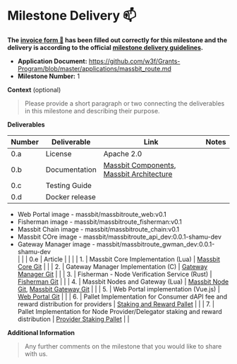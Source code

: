 # Milestone Delivery :mailbox:

**The [invoice form :pencil:](https://docs.google.com/forms/d/e/1FAIpQLSfmNYaoCgrxyhzgoKQ0ynQvnNRoTmgApz9NrMp-hd8mhIiO0A/viewform) has been filled out correctly for this milestone and the delivery is according to the official [milestone delivery guidelines](https://github.com/w3f/Grants-Program/blob/master/docs/milestone-deliverables-guidelines.md).**  

* **Application Document:** https://github.com/w3f/Grants-Program/blob/master/applications/massbit_route.md
* **Milestone Number:** 1

**Context** (optional)
> Please provide a short paragraph or two connecting the deliverables in this milestone and describing their purpose.

**Deliverables**

| Number | Deliverable    | Link                                                                                                                                                       | Notes |
| ------ | -------------- | ---------------------------------------------------------------------------------------------------------------------------------------------------------- | ----- |
| 0.a    | License        | Apache 2.0                                                                                                                                                 |       |
| 0.b    | Documentation  | [Massbit Components](https://docs.massbit.io/massbit-route-mbr/components), [Massbit Architecture](https://docs.massbit.io/massbit-route-mbr/architecture) |       |
| 0.c    | Testing Guide  |                                                                                                                                                            |       |
| 0.d    | Docker release |
- Web Portal image - massbit/massbitroute_web:v0.1 <br />
- Fisherman image - massbit/massbitroute_fisherman:v0.1  <br />
- Massbit Chain image - massbit/massbitroute_chain:v0.1  <br />
- Massbit COre image - massbit/massbitroute_api_dev:0.0.1-shamu-dev  <br />
- Gateway Manager image - massbit/massbitroute_gwman_dev:0.0.1-shamu-dev  <br />                                                                                                                                                                            |       |
| 0.e    | Article                                                                           |                                                                                                                                                                                |       |
| 1.     | Massbit Core Implementation (Lua)                                                 | [Massbit Core Git](https://github.com/massbitprotocol/massbitroute/tree/shamu)                                                                                                 |       |
| 2.     | Gateway Manager Implementation (C)                                                | [Gateway Manager Git](https://github.com/massbitprotocol/massbitroute_gwman/tree/shamu)                                                                                        |       |
| 3.     | Fisherman - Node Verification Service (Rust)                                      | [Fisherman Git](https://github.com/massbitprotocol/massbitroute_fisherman/tree/feature/grant-delivery)                                                                         |       |
| 4.     | Massbit Nodes and Gateway  (Lua)                                                  | [Massbit Node Git](https://github.com/massbitprotocol/massbitroute_node/tree/shamu), [Massbit Gateway Git](https://github.com/massbitprotocol/massbitroute_gateway/tree/shamu) |       |
| 5.     | Web Portal implementation  (Vue.js)                                               | [Web Portal Git](https://github.com/massbitprotocol/mbr-app/tree/feature/grant-delivery)                                                                                       |       |
| 6.     | Pallet Implementation for Consumer dAPI fee and reward distribution for providers | [Staking and Reward Pallet](https://github.com/massbitprotocol/massbitchain/tree/main/pallets/dapi-staking)                                                                    |       |
| 7.     | Pallet Implementation for Node Provider/Delegator staking and reward distribution | [Provider Staking Pallet](https://github.com/massbitprotocol/massbitchain/tree/main/pallets/dapi)                                                                              |       |

**Additional Information**
> Any further comments on the milestone that you would like to share with us.
